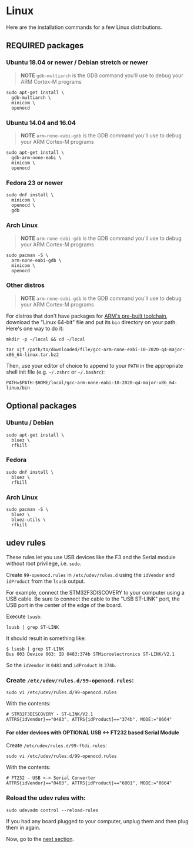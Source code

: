 # Linux

Here are the installation commands for a few Linux distributions.

## REQUIRED packages

### Ubuntu 18.04 or newer / Debian stretch or newer

> **NOTE** `gdb-multiarch` is the GDB command you'll use to debug your ARM
> Cortex-M programs

<!-- Debian stretch -->
<!-- GDB 7.12 -->
<!-- OpenOCD 0.9.0 -->

<!-- Ubuntu 18.04 -->
<!-- GDB 8.1 -->
<!-- OpenOCD 0.10.0 -->

``` console
sudo apt-get install \
  gdb-multiarch \
  minicom \
  openocd
```

### Ubuntu 14.04 and 16.04

> **NOTE** `arm-none-eabi-gdb` is the GDB command you'll use to debug your ARM
> Cortex-M programs

<!-- Ubuntu 14.04 -->
<!-- GDB 7.6 -->
<!-- OpenOCD 0.7.0 -->

``` console
sudo apt-get install \
  gdb-arm-none-eabi \
  minicom \
  openocd
```

### Fedora 23 or newer

``` console
sudo dnf install \
  minicom \
  openocd \
  gdb
```

### Arch Linux

> **NOTE** `arm-none-eabi-gdb` is the GDB command you'll use to debug your ARM
> Cortex-M programs

``` console
sudo pacman -S \
  arm-none-eabi-gdb \
  minicom \
  openocd
```

### Other distros

> **NOTE** `arm-none-eabi-gdb` is the GDB command you'll use to debug your ARM
> Cortex-M programs

For distros that don't have packages for [ARM's pre-built
toolchain](https://developer.arm.com/open-source/gnu-toolchain/gnu-rm/downloads),
download the "Linux 64-bit" file and put its `bin` directory on your path.
Here's one way to do it:

``` console
mkdir -p ~/local && cd ~/local
```
``` console
tar xjf /path/to/downloaded/file/gcc-arm-none-eabi-10-2020-q4-major-x86_64-linux.tar.bz2
```

Then, use your editor of choice to append to your `PATH` in the appropriate
shell init file (e.g. `~/.zshrc` or `~/.bashrc`):

```
PATH=$PATH:$HOME/local/gcc-arm-none-eabi-10-2020-q4-major-x86_64-linux/bin
```

## Optional packages

### Ubuntu / Debian

``` console
sudo apt-get install \
  bluez \
  rfkill
```

### Fedora

``` console
sudo dnf install \
  bluez \
  rfkill
```

### Arch Linux

``` console
sudo pacman -S \
  bluez \
  bluez-utils \
  rfkill
```

## udev rules

These rules let you use USB devices like the F3 and the Serial module without root privilege, i.e.
`sudo`.

Create `99-openocd.rules` in `/etc/udev/rules.d` using the `idVendor` and `idProduct`
from the `lsusb` output.

For example, connect the STM32F3DISCOVERY to your computer using a USB cable.
Be sure to connect the cable to the "USB ST-LINK" port, the USB port in the
center of the edge of the board.

Execute `lsusb`:
``` console
lsusb | grep ST-LINK
```
It should result in something like:
```
$ lsusb | grep ST-LINK
Bus 003 Device 003: ID 0483:374b STMicroelectronics ST-LINK/V2.1
```
So the `idVendor` is `0483` and `idProduct` is `374b`.

### Create `/etc/udev/rules.d/99-openocd.rules`:
``` console
sudo vi /etc/udev/rules.d/99-openocd.rules
```
With the contents:
``` text
# STM32F3DISCOVERY - ST-LINK/V2.1
ATTRS{idVendor}=="0483", ATTRS{idProduct}=="374b", MODE:="0664"
```
#### For older devices with OPTIONAL USB <-> FT232 based Serial Module

Create `/etc/udev/rules.d/99-ftdi.rules`:
``` console
sudo vi /etc/udev/rules.d/99-openocd.rules
```
With the contents:
``` text
# FT232 - USB <-> Serial Converter
ATTRS{idVendor}=="0403", ATTRS{idProduct}=="6001", MODE:="0664"
```

### Reload the udev rules with:

``` console
sudo udevadm control --reload-rules
```

If you had any board plugged to your computer, unplug them and then plug them in again.

Now, go to the [next section].

[next section]: verify.md
